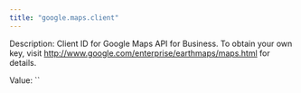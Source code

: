 ```yaml
---
title: "google.maps.client"
---
```


Description: Client ID for Google Maps API for Business. To obtain your own key, visit http://www.google.com/enterprise/earthmaps/maps.html for details.

Value: ``